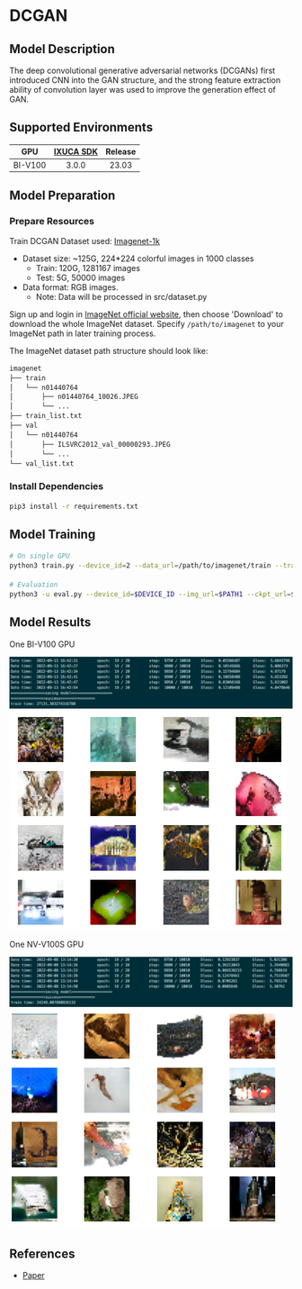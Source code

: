 # DCGAN

## Model Description

The deep convolutional generative adversarial networks (DCGANs) first introduced CNN into the GAN structure, and the
strong feature extraction ability of convolution layer was used to improve the generation effect of GAN.

## Supported Environments

| GPU    | [IXUCA SDK](https://gitee.com/deep-spark/deepspark#%E5%A4%A9%E6%95%B0%E6%99%BA%E7%AE%97%E8%BD%AF%E4%BB%B6%E6%A0%88-ixuca) | Release |
| :----: | :----: | :----: |
| BI-V100 | 3.0.0     |  23.03  |

## Model Preparation

### Prepare Resources

Train DCGAN Dataset used: [Imagenet-1k](http://www.image-net.org/index)

- Dataset size: ~125G, 224*224 colorful images in 1000 classes
  - Train: 120G, 1281167 images
  - Test: 5G, 50000 images
- Data format: RGB images.
  - Note: Data will be processed in src/dataset.py

Sign up and login in [ImageNet official website](https://www.image-net.org/index.php), then choose 'Download' to
download the whole ImageNet dataset. Specify `/path/to/imagenet` to your ImageNet path in later training process.

The ImageNet dataset path structure should look like:

```bash
imagenet
├── train
│   └── n01440764
│       ├── n01440764_10026.JPEG
│       └── ...
├── train_list.txt
├── val
│   └── n01440764
│       ├── ILSVRC2012_val_00000293.JPEG
│       └── ...
└── val_list.txt
```

### Install Dependencies

```bash
pip3 install -r requirements.txt
```

## Model Training

```bash
# On single GPU
python3 train.py --device_id=2 --data_url=/path/to/imagenet/train --train_url=./ --device_target=GPU

# Evaluation
python3 -u eval.py --device_id=$DEVICE_ID --img_url=$PATH1 --ckpt_url=$PATH2 --device_target=GPU
```

## Model Results

One BI-V100 GPU

![image](image2022-9-14_10-39-29.png)
![image](image2022-9-14_10-41-12.png)

One NV-V100S GPU

![image](image2022-9-13_13-5-52.png)
![image](image2022-9-13_13-12-42.png)

## References

- [Paper](https://arxiv.org/pdf/1511.06434.pdf)

